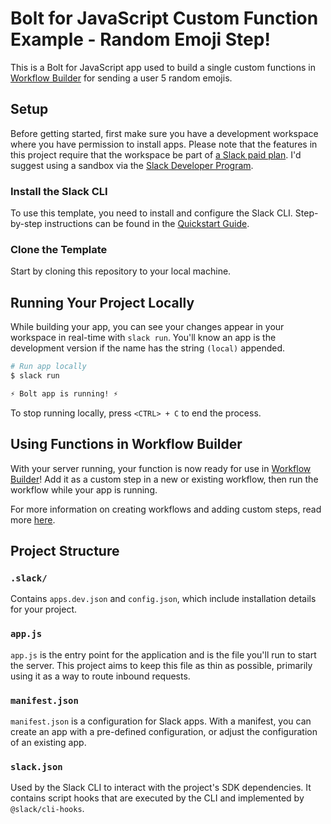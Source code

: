 # Bolt for JavaScript Custom Function Example - Random Emoji Step!

This is a Bolt for JavaScript app used to build a single custom functions in [Workflow Builder](https://api.slack.com/start#workflow-builder) for sending a user 5 random emojis.

## Setup

Before getting started, first make sure you have a development workspace where
you have permission to install apps. Please note that the features in this
project require that the workspace be part of
[a Slack paid plan](https://slack.com/pricing). I'd suggest using a sandbox via the [Slack Developer Program](https://api.slack.com/developer-program/sandboxes).

### Install the Slack CLI

To use this template, you need to install and configure the Slack CLI.
Step-by-step instructions can be found in the
[Quickstart Guide](https://api.slack.com/automation/quickstart).

### Clone the Template

Start by cloning this repository to your local machine.

## Running Your Project Locally

While building your app, you can see your changes appear in your workspace in
real-time with `slack run`. You'll know an app is the development version if the
name has the string `(local)` appended.

```zsh
# Run app locally
$ slack run

⚡️ Bolt app is running! ⚡️
```

To stop running locally, press `<CTRL> + C` to end the process.

## Using Functions in Workflow Builder
With your server running, your function is now ready for use in [Workflow Builder](https://api.slack.com/start#workflow-builder)! Add it as a custom step in a new or existing workflow, then run the workflow while your app is running.

For more information on creating workflows and adding custom steps, read more [here](https://slack.com/help/articles/17542172840595-Create-a-new-workflow-in-Slack).

## Project Structure

### `.slack/`

Contains `apps.dev.json` and `config.json`, which include installation details for your project.

### `app.js`

`app.js` is the entry point for the application and is the file you'll run to start the server. This project aims to keep this file as thin as possible, primarily using it as a way to route inbound requests.

### `manifest.json`

`manifest.json` is a configuration for Slack apps. With a manifest, you can create an app with a pre-defined configuration, or adjust the configuration of an existing app.

### `slack.json`

Used by the Slack CLI to interact with the project's SDK dependencies. It contains
script hooks that are executed by the CLI and implemented by `@slack/cli-hooks`.
